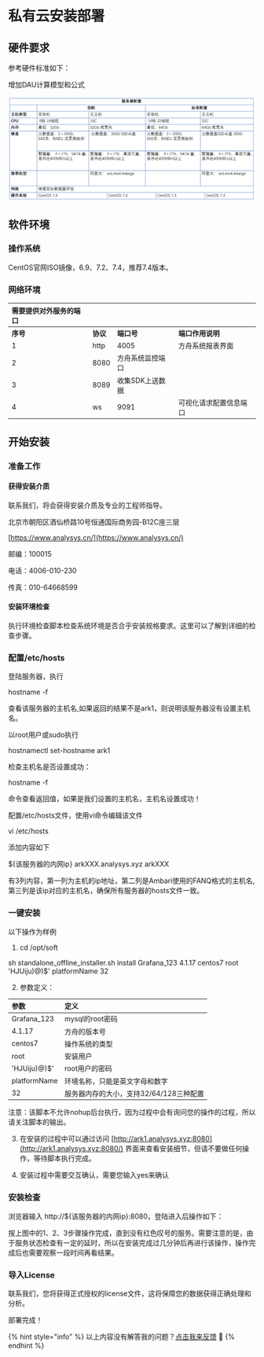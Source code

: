 # 私有云安装部署

## **硬件要求**

参考硬件标准如下：

增加DAU计算模型和公式

![](../../.gitbook/assets/wei-xin-tu-pian-20190629171443.png)

## **软件环境**

### **操作系统**

CentOS官网ISO镜像，6.9、7.2、7.4，推荐7.4版本。

### **网络环境**

| 需要提供对外服务的端口 |  |  |  |
| :--- | :--- | :--- | :--- |
| **序号** | **协议** | **端口号** | **端口作用说明** |
| 1 | http | 4005 | 方舟系统报表界面 |
| 2 | 8080 | 方舟系统监控端口 |  |
| 3 | 8089 | 收集SDK上送数据 |  |
| 4 | ws | 9091 | 可视化请求配置信息端口 |

## **开始安装**

### **准备工作**

#### 获得安装介质

联系我们，将会获得安装介质及专业的工程师指导。

北京市朝阳区酒仙桥路10号恒通国际商务园-B12C座三层

[https://www.analysys.cn/](https://www.analysys.cn/)

邮编：100015

电话：4006-010-230

传真：010-64668599

#### 安装环境检查

执行环境检查脚本检查系统环境是否合乎安装规格要求。这里可以了解到详细的检查步骤。

### **配置/etc/hosts**

登陆服务器，执行

hostname -f

查看该服务器的主机名,如果返回的结果不是ark1，则说明该服务器没有设置主机名。

以root用户或sudo执行

hostnamectl set-hostname ark1

检查主机名是否设置成功：

hostname -f

命令查看返回值，如果是我们设置的主机名，主机名设置成功！

配置/etc/hosts文件，使用vi命令编辑该文件

vi /etc/hosts

添加内容如下

${该服务器的内网ip} arkXXX.analysys.xyz arkXXX

有3列内容，第一列为主机的ip地址，第二列是Ambari使用的FANQ格式的主机名,第三列是该ip对应的主机名，确保所有服务器的hosts文件一致。

### **一键安装**

以下操作为样例

1. cd /opt/soft

sh standalone\_offline\_installer.sh install Grafana\_123 4.1.17 centos7 root 'HJUiju\)@\)$' platformName  32

2. 参数定义：

| **参数** | **定义** |
| :--- | :--- |
| Grafana\_123 | mysql的root密码 |
| 4.1.17 | 方舟的版本号 |
| centos7 | 操作系统的类型 |
| root | 安装用户 |
| 'HJUiju\)@\)$' | root用户的密码 |
| platformName | 环境名称，只能是英文字母和数字 |
| 32 | 服务器内存的大小，支持32/64/128三种配置 |

注意：该脚本不允许nohup后台执行，因为过程中会有询问您的操作的过程，所以请关注脚本的输出。

3. 在安装的过程中可以通过访问 [http://ark1.analysys.xyz:8080](http://ark1.analysys.xyz:8080/) 界面来查看安装细节，但请不要做任何操作，等待脚本执行完成。

4. 安装过程中需要交互确认，需要您输入yes来确认

### **安装检查**

浏览器输入 http://${该服务器的内网ip}:8080，登陆进入后操作如下： 

按上图中的1、2、3步骤操作完成，直到没有红色叹号的服务。需要注意的是，由于服务状态检查有一定的延时，所以在安装完成过几分钟后再进行该操作，操作完成后也需要观察一段时间再看结果。

### **导入License**

联系我们，您将获得正式授权的license文件，这将保障您的数据获得正确处理和分析。 

部署完成！

{% hint style="info" %}
以上内容没有解答我的问题？[点击我来反馈](https://support.qq.com/products/118522/) 🚀
{% endhint %}

